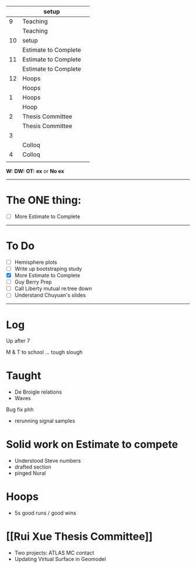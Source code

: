 
|     | setup                |     |
| --- | -------------------- | --- |
| 9   | Teaching             |     |
|     | Teaching             |     |
| 10  | setup                |     |
|     | Estimate to Complete |     |
| 11  | Estimate to Complete |     |
|     | Estimate to Complete |     |
| 12  | Hoops                |     |
|     | Hoops                |     |
| 1   | Hoops                |     |
|     | Hoop                 |     |
| 2   | Thesis Committee     |     |
|     | Thesis Committee     |     |
| 3   |                      |     |
|     | Colloq               |     |
| 4   | Colloq               |     |
|     |                      |     |

**W:**
**DW:**
**OT:**
**ex** or **No ex**

---
# The ONE thing: 
- [ ] More Estimate to Complete

---
# To Do

- [ ] Hemisphere plots 
- [ ] Write up bootstraping study
- [x] More Estimate to Complete
- [ ] Guy Berry Prep
- [ ] Call Liberty mutual re:tree down
- [ ] Understand Chuyuan's slides
---

# Log


Up after 7 

M & T to school ... tough slough 

# Taught 
- De Broigle relations
- Waves

Bug fix phh 
- rerunning signal samples

# Solid work on Estimate to compete
- Understood Steve numbers
- drafted section
- pinged Nural

# Hoops
- 5s good runs / good wins

# [[Rui Xue Thesis Committee]]
- Two projects: ATLAS MC contact
- Updating Virtual Surface in Geomodel 